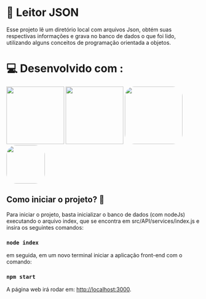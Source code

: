 # :monocle_face: Leitor JSON 

Esse projeto lê um diretório local com arquivos Json, obtém suas respectivas informações e grava no banco de dados o que foi lido, utilizando alguns conceitos de programação orientada a objetos.

# :computer: Desenvolvido com :

<div>  
  <img src="https://user-images.githubusercontent.com/77861206/107676832-57368c00-6c78-11eb-9288-cd933e208229.png" width="150px">
  <img src="https://marcas-logos.net/wp-content/uploads/2020/11/MySQL-logo.png" width="150px">
  <img src="https://www.luiztools.com.br/wp-content/uploads/2020/06/reactJS.png" style="border-radius: 25px;" width="150px">
  <img src="https://upload.wikimedia.org/wikipedia/commons/thumb/9/99/Unofficial_JavaScript_logo_2.svg/480px-Unofficial_JavaScript_logo_2.svg.png" style="border-radius: 25px;" width="100px">
  
</div>

## Como iniciar o projeto? :thinking:

Para iniciar o projeto, basta inicializar o banco de dados (com nodeJs) executando o arquivo index, que se encontra em src/API/services/index.js e insira os seguintes comandos:

### `node index`

em seguida, em um novo terminal iniciar a aplicação front-end com o comando:

### `npm start`

A página web irá rodar em: [http://localhost:3000](http://localhost:3000).
